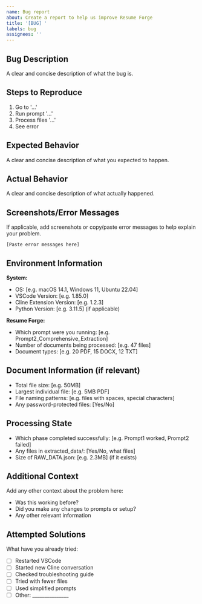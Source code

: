 ```yaml
---
name: Bug report
about: Create a report to help us improve Resume Forge
title: '[BUG] '
labels: bug
assignees: ''
---
```


## Bug Description
A clear and concise description of what the bug is.

## Steps to Reproduce
1. Go to '...'
2. Run prompt '...'
3. Process files '...'
4. See error

## Expected Behavior
A clear and concise description of what you expected to happen.

## Actual Behavior
A clear and concise description of what actually happened.

## Screenshots/Error Messages
If applicable, add screenshots or copy/paste error messages to help explain your problem.

```
[Paste error messages here]
```

## Environment Information
**System:**
- OS: [e.g. macOS 14.1, Windows 11, Ubuntu 22.04]
- VSCode Version: [e.g. 1.85.0]
- Cline Extension Version: [e.g. 1.2.3]
- Python Version: [e.g. 3.11.5] (if applicable)

**Resume Forge:**
- Which prompt were you running: [e.g. Prompt2_Comprehensive_Extraction]
- Number of documents being processed: [e.g. 47 files]
- Document types: [e.g. 20 PDF, 15 DOCX, 12 TXT]

## Document Information (if relevant)
- Total file size: [e.g. 50MB]
- Largest individual file: [e.g. 5MB PDF]
- File naming patterns: [e.g. files with spaces, special characters]
- Any password-protected files: [Yes/No]

## Processing State
- Which phase completed successfully: [e.g. Prompt1 worked, Prompt2 failed]
- Any files in extracted_data/: [Yes/No, what files]
- Size of RAW_DATA.json: [e.g. 2.3MB] (if it exists)

## Additional Context
Add any other context about the problem here:
- Was this working before?
- Did you make any changes to prompts or setup?
- Any other relevant information

## Attempted Solutions
What have you already tried:
- [ ] Restarted VSCode
- [ ] Started new Cline conversation
- [ ] Checked troubleshooting guide
- [ ] Tried with fewer files
- [ ] Used simplified prompts
- [ ] Other: _______________